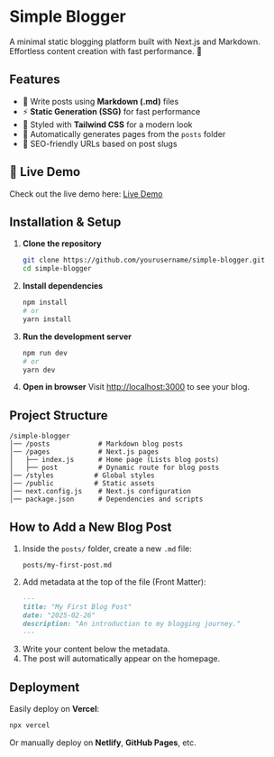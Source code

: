 # Simple Blogger

A minimal static blogging platform built with Next.js and Markdown. Effortless content creation with fast performance. 🚀

## Features

- 📝 Write posts using **Markdown (.md)** files
- ⚡ **Static Generation (SSG)** for fast performance
- 🎨 Styled with **Tailwind CSS** for a modern look
- 📂 Automatically generates pages from the `posts` folder
- 🔗 SEO-friendly URLs based on post slugs

## 📢 Live Demo

Check out the live demo here: [Live Demo](https://simple-blogger.vercel.app/)

## Installation & Setup

1. **Clone the repository**
   ```bash
   git clone https://github.com/yourusername/simple-blogger.git
   cd simple-blogger
   ```

2. **Install dependencies**
   ```bash
   npm install
   # or
   yarn install
   ```

3. **Run the development server**
   ```bash
   npm run dev
   # or
   yarn dev
   ```

4. **Open in browser**
   Visit [http://localhost:3000](http://localhost:3000) to see your blog.

## Project Structure
```
/simple-blogger
│── /posts            # Markdown blog posts
│── /pages            # Next.js pages
│   ├── index.js      # Home page (Lists blog posts)
│   ├── post          # Dynamic route for blog posts
│── /styles          # Global styles
│── /public          # Static assets
│── next.config.js    # Next.js configuration
│── package.json      # Dependencies and scripts
```

## How to Add a New Blog Post

1. Inside the `posts/` folder, create a new `.md` file:
   ```
   posts/my-first-post.md
   ```
2. Add metadata at the top of the file (Front Matter):
   ```md
   ---
   title: "My First Blog Post"
   date: "2025-02-26"
   description: "An introduction to my blogging journey."
   ---
   ```
3. Write your content below the metadata.
4. The post will automatically appear on the homepage.

## Deployment

Easily deploy on **Vercel**:
```bash
npx vercel
```
Or manually deploy on **Netlify**, **GitHub Pages**, etc.

